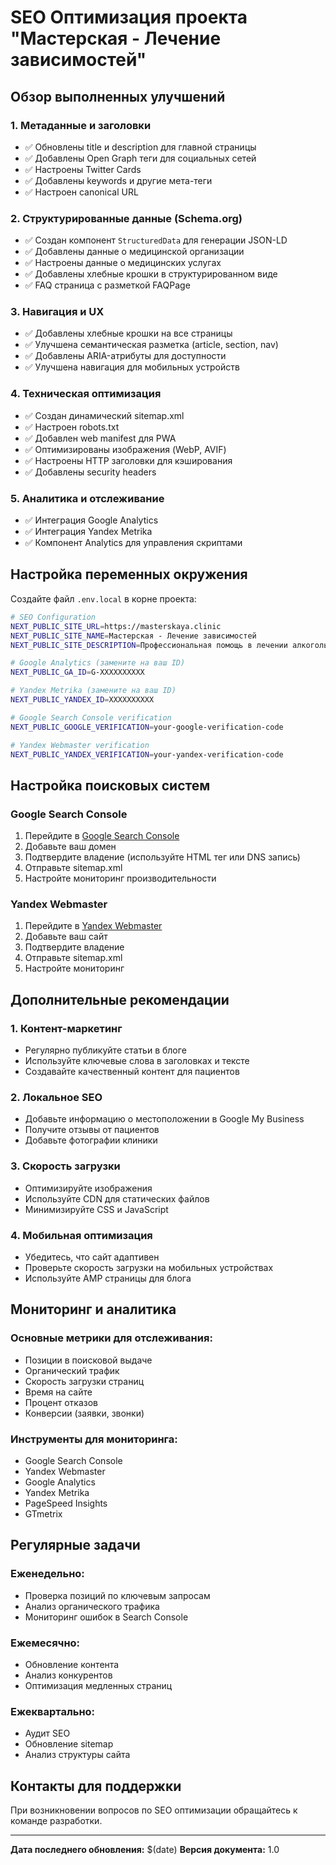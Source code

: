 # SEO Оптимизация проекта "Мастерская - Лечение зависимостей"

## Обзор выполненных улучшений

### 1. Метаданные и заголовки
- ✅ Обновлены title и description для главной страницы
- ✅ Добавлены Open Graph теги для социальных сетей
- ✅ Настроены Twitter Cards
- ✅ Добавлены keywords и другие мета-теги
- ✅ Настроен canonical URL

### 2. Структурированные данные (Schema.org)
- ✅ Создан компонент `StructuredData` для генерации JSON-LD
- ✅ Добавлены данные о медицинской организации
- ✅ Настроены данные о медицинских услугах
- ✅ Добавлены хлебные крошки в структурированном виде
- ✅ FAQ страница с разметкой FAQPage

### 3. Навигация и UX
- ✅ Добавлены хлебные крошки на все страницы
- ✅ Улучшена семантическая разметка (article, section, nav)
- ✅ Добавлены ARIA-атрибуты для доступности
- ✅ Улучшена навигация для мобильных устройств

### 4. Техническая оптимизация
- ✅ Создан динамический sitemap.xml
- ✅ Настроен robots.txt
- ✅ Добавлен web manifest для PWA
- ✅ Оптимизированы изображения (WebP, AVIF)
- ✅ Настроены HTTP заголовки для кэширования
- ✅ Добавлены security headers

### 5. Аналитика и отслеживание
- ✅ Интеграция Google Analytics
- ✅ Интеграция Yandex Metrika
- ✅ Компонент Analytics для управления скриптами

## Настройка переменных окружения

Создайте файл `.env.local` в корне проекта:

```bash
# SEO Configuration
NEXT_PUBLIC_SITE_URL=https://masterskaya.clinic
NEXT_PUBLIC_SITE_NAME=Мастерская - Лечение зависимостей
NEXT_PUBLIC_SITE_DESCRIPTION=Профессиональная помощь в лечении алкогольной и наркотической зависимости в Санкт-Петербурге

# Google Analytics (замените на ваш ID)
NEXT_PUBLIC_GA_ID=G-XXXXXXXXXX

# Yandex Metrika (замените на ваш ID)
NEXT_PUBLIC_YANDEX_ID=XXXXXXXXXX

# Google Search Console verification
NEXT_PUBLIC_GOOGLE_VERIFICATION=your-google-verification-code

# Yandex Webmaster verification
NEXT_PUBLIC_YANDEX_VERIFICATION=your-yandex-verification-code
```

## Настройка поисковых систем

### Google Search Console
1. Перейдите в [Google Search Console](https://search.google.com/search-console)
2. Добавьте ваш домен
3. Подтвердите владение (используйте HTML тег или DNS запись)
4. Отправьте sitemap.xml
5. Настройте мониторинг производительности

### Yandex Webmaster
1. Перейдите в [Yandex Webmaster](https://webmaster.yandex.ru/)
2. Добавьте ваш сайт
3. Подтвердите владение
4. Отправьте sitemap.xml
5. Настройте мониторинг

## Дополнительные рекомендации

### 1. Контент-маркетинг
- Регулярно публикуйте статьи в блоге
- Используйте ключевые слова в заголовках и тексте
- Создавайте качественный контент для пациентов

### 2. Локальное SEO
- Добавьте информацию о местоположении в Google My Business
- Получите отзывы от пациентов
- Добавьте фотографии клиники

### 3. Скорость загрузки
- Оптимизируйте изображения
- Используйте CDN для статических файлов
- Минимизируйте CSS и JavaScript

### 4. Мобильная оптимизация
- Убедитесь, что сайт адаптивен
- Проверьте скорость загрузки на мобильных устройствах
- Используйте AMP страницы для блога

## Мониторинг и аналитика

### Основные метрики для отслеживания:
- Позиции в поисковой выдаче
- Органический трафик
- Скорость загрузки страниц
- Время на сайте
- Процент отказов
- Конверсии (заявки, звонки)

### Инструменты для мониторинга:
- Google Search Console
- Yandex Webmaster
- Google Analytics
- Yandex Metrika
- PageSpeed Insights
- GTmetrix

## Регулярные задачи

### Еженедельно:
- Проверка позиций по ключевым запросам
- Анализ органического трафика
- Мониторинг ошибок в Search Console

### Ежемесячно:
- Обновление контента
- Анализ конкурентов
- Оптимизация медленных страниц

### Ежеквартально:
- Аудит SEO
- Обновление sitemap
- Анализ структуры сайта

## Контакты для поддержки

При возникновении вопросов по SEO оптимизации обращайтесь к команде разработки.

---

**Дата последнего обновления:** $(date)
**Версия документа:** 1.0
